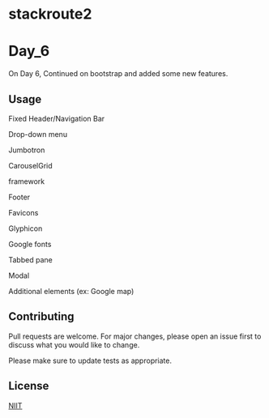 # stackroute2

# Day_6

On Day 6, Continued on bootstrap and added some new features.


## Usage

Fixed Header/Navigation Bar

Drop-down menu

Jumbotron

CarouselGrid 

framework

Footer

Favicons 

Glyphicon 

Google fonts

Tabbed pane

Modal

Additional elements (ex: Google map)

## Contributing
Pull requests are welcome. For major changes, please open an issue first to discuss what you would like to change.

Please make sure to update tests as appropriate.

## License
[NIIT](https://www.niit.com/stackroute/)
